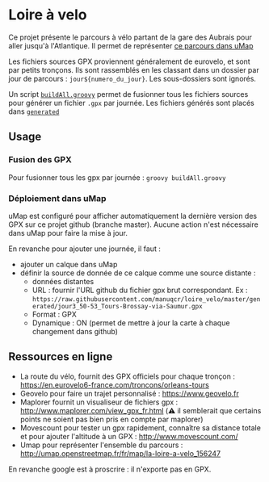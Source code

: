 # Loire à velo
Ce projet présente le parcours à vélo partant de la gare des Aubrais pour aller jusqu'à l'Atlantique. Il permet de représenter [ce parcours dans uMap](http://umap.openstreetmap.fr/fr/map/la-loire-a-velo_156247)

Les fichiers sources GPX proviennent généralement de eurovelo, et sont par petits tronçons.
Ils sont rassemblés en les classant dans un dossier par jour de parcours : `jour${numero_du_jour}`.
Les sous-dossiers sont ignorés.

Un script [`buildAll.groovy`](buildAll.groovy) permet de fusionner tous les fichiers sources pour générer un fichier `.gpx` par journée.
Les fichiers générés sont placés dans [`generated`](generated)

## Usage
### Fusion des GPX
Pour fusionner tous les gpx par journée : 
`groovy buildAll.groovy`

### Déploiement dans uMap
uMap est configuré pour afficher automatiquement la dernière version des GPX sur ce projet github (branche master). Aucune action n'est nécessaire dans uMap pour faire la mise à jour.

En revanche pour ajouter une journée, il faut :
* ajouter un calque dans uMap
* définir la source de donnée de ce calque comme une source distante :
  * données distantes
  * URL : fournir l'URL github du fichier gpx brut correspondant. Ex : ```https://raw.githubusercontent.com/manuqcr/loire_velo/master/generated/jour3_50-53_Tours-Brossay-via-Saumur.gpx```
  * Format : GPX
  * Dynamique : ON (permet de mettre à jour la carte à chaque changement dans github)

## Ressources en ligne
* La route du vélo, fournit des GPX officiels pour chaque tronçon : https://en.eurovelo6-france.com/troncons/orleans-tours
* Geovelo pour faire un trajet personnalisé : https://www.geovelo.fr
* Maplorer fournit un visualiseur de fichiers gpx : http://www.maplorer.com/view_gpx_fr.html (:warning: il semblerait que certains points ne soient pas bien pris en compte par maplorer)
* Movescount pour tester un gpx rapidement, connaître sa distance totale et pour ajouter l'altitude à un GPX : http://www.movescount.com/
* Umap pour représenter l'ensemble du parcours : http://umap.openstreetmap.fr/fr/map/la-loire-a-velo_156247

En revanche google est à proscrire : il n'exporte pas en GPX.
